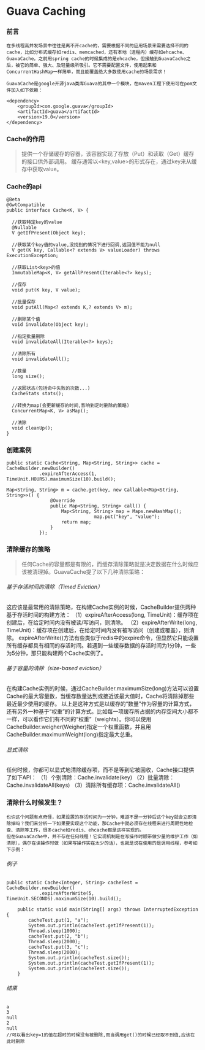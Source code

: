 # Guava Caching

### 前言
```
在多线程高并发场景中往往是离不开cache的，需要根据不同的应用场景来需要选择不同的cache，比如分布式缓存如redis、memcached，还有本地（进程内）缓存如ehcache、GuavaCache。之前用spring cache的时候集成的是ehcache，但接触到GuavaCache之后，被它的简单、强大、及轻量级所吸引。它不需要配置文件，使用起来和ConcurrentHashMap一样简单，而且能覆盖绝大多数使用cache的场景需求！

GuavaCache是google开源java类库Guava的其中一个模块，在maven工程下使用可在pom文件加入如下依赖：
```

```
<dependency>  
    <groupId>com.google.guava</groupId>  
    <artifactId>guava</artifactId>  
    <version>19.0</version>  
</dependency>  
```

### Cache的作用
> 提供一个存储缓存的容器，该容器实现了存放（Put）和读取（Get）缓存的接口供外部调用。 缓存通常以<key,value>的形式存在，通过key来从缓存中获取value。

### Cache的api
```
@Beta
@GwtCompatible
public interface Cache<K, V> {

  //获取特定key的value
  @Nullable
  V getIfPresent(Object key);

  //获取某个key值的value,没找到的情况下进行回调,返回值不能为null
  V get(K key, Callable<? extends V> valueLoader) throws ExecutionException;

  //获取List<key>的值
  ImmutableMap<K, V> getAllPresent(Iterable<?> keys);

  //保存
  void put(K key, V value);

  //批量保存
  void putAll(Map<? extends K,? extends V> m);

  //删除某个值
  void invalidate(Object key);

  //指定批量删除
  void invalidateAll(Iterable<?> keys);

  //清除所有
  void invalidateAll();

  //数量
  long size();

  //返回状态(包括命中失败的次数...)
  CacheStats stats();

  //转换为map(会更新缓存的时间,影响到定时删除的策略)
  ConcurrentMap<K, V> asMap();

  //清除
  void cleanUp();
}

```

### 创建案例
```
public static Cache<String, Map<String, String>> cache = CacheBuilder.newBuilder()
			.expireAfterAccess(1, TimeUnit.HOURS).maximumSize(10).build();

Map<String, String> m = cache.get(key, new Callable<Map<String, String>>() {
				@Override
				public Map<String, String> call() {
					Map<String, String> map = Maps.newHashMap();
                    			map.put("key", "value");
					return map;
				}
			});

```

### 清除缓存的策略

> 任何Cache的容量都是有限的，而缓存清除策略就是决定数据在什么时候应该被清理掉。GuavaCache提了以下几种清除策略：

###### 基于存活时间的清除（Timed Eviction）

这应该是最常用的清除策略，在构建Cache实例的时候，CacheBuilder提供两种基于存活时间的构建方法：
（1）expireAfterAccess(long, TimeUnit)：缓存项在创建后，在给定时间内没有被读/写访问，则清除。
（2）expireAfterWrite(long, TimeUnit)：缓存项在创建后，在给定时间内没有被写访问（创建或覆盖），则清除。
expireAfterWrite()方法有些类似于redis中的expire命令，但显然它只能设置所有缓存都具有相同的存活时间。若遇到一些缓存数据的存活时间为1分钟，一些为5分钟，那只能构建两个Cache实例了。

###### 基于容量的清除（size-based eviction）

在构建Cache实例的时候，通过CacheBuilder.maximumSize(long)方法可以设置Cache的最大容量数，当缓存数量达到或接近该最大值时，Cache将清除掉那些最近最少使用的缓存。
以上是这种方式是以缓存的“数量”作为容量的计算方式，还有另外一种基于“权重”的计算方式。比如每一项缓存所占据的内存空间大小都不一样，可以看作它们有不同的“权重”（weights）。你可以使用CacheBuilder.weigher(Weigher)指定一个权重函数，并且用CacheBuilder.maximumWeight(long)指定最大总重。

###### 显式清除

任何时候，你都可以显式地清除缓存项，而不是等到它被回收，Cache接口提供了如下API：
（1）个别清除：Cache.invalidate(key)
（2）批量清除：Cache.invalidateAll(keys)
（3）清除所有缓存项：Cache.invalidateAll()

### 清除什么时候发生？
```
也许这个问题有点奇怪，如果设置的存活时间为一分钟，难道不是一分钟后这个key就会立即清除掉吗？我们来分析一下如果要实现这个功能，那Cache中就必须存在线程来进行周期性地检查、清除等工作，很多cache如redis、ehcache都是这样实现的。
但在GuavaCache中，并不存在任何线程！它实现机制是在写操作时顺带做少量的维护工作（如清除），偶尔在读操作时做（如果写操作实在太少的话），也就是说在使用的是调用线程，参考如下示例：
```
###### 例子
```
public static Cache<Integer, String> cacheTest = CacheBuilder.newBuilder()
			.expireAfterWrite(5, TimeUnit.SECONDS).maximumSize(10).build();
	
	public static void main(String[] args) throws InterruptedException {
		cacheTest.put(1, "a");
		System.out.println(cacheTest.getIfPresent(1));
		Thread.sleep(1000);
		cacheTest.put(2, "b");
		Thread.sleep(2000);
		cacheTest.put(3, "c");
		Thread.sleep(2000);
		System.out.println(cacheTest.size());
		System.out.println(cacheTest.getIfPresent(1));
		System.out.println(cacheTest.size());
	}
```
###### 结果
```
a
3
null
2
null
//可以看出key=1的值在超时的时候没有被删除,而当调用get()的时候已经取不到值,应该在此时删除
```
